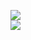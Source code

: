 [![](https://img.shields.io/badge/Made%20With-Github%20Spray-lightgrey.svg?style=for-the-badge&logo=github)](https://github.com/Annihil/github-spray#14226)  
[![](https://i.imgur.com/2DrTn0Z.gif)](https://github.com/Annihil/github-spray)
